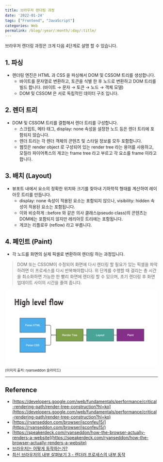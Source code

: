 ```yaml
---
title: 브라우저 렌더링 과정
date: '2022-01-24'
tags: ["Frontend", "JavaScript"]
categories: Web
permalink: /blog/:year/:month/:day/:title/
---
```


브라우저 렌더링 과정은 크게 다음 4단계로 설명 할 수 있습니다.

<!--more-->

## 1. 파싱

- 렌더링 엔진은 HTML 과 CSS 을 파싱해서 DOM 및 CSSOM 트리를 생성합니다.
  - 바이트를 문자열로 변환하고, 토큰을 식별 한 후 노드로 변환하고 DOM 트리를 빌드 합니다. (바이트 → 문자 → 토큰 → 노드 → 객체 모델)
  - DOM 및 CSSOM 은 서로 독립적인 데이터 구조 입니다.

## 2. 렌더 트리

- DOM 및 CSSOM 트리를 결합해서 렌더 트리를 구성합니다.
  - 스크립트, 메타 태그, display: none 속성을 설정한 노드 등은 렌더 트리에 포함되지 않습니다.
  - 렌더 트리는 각 렌더 객체의 콘텐츠 및 스타일 정보를 모두 포함합니다.
  - 웹킷은 render object 로 구성되어 있는 render tree 라는 용어를 사용하고, 모질라 파이어폭스의 게코는 frame tree 라고 부르고 각 요소를 frame 이라고 합니다.

## 3. 배치 (Layout)

- 뷰포트 내에서 요소의 정확한 위치와 크기를 찾아내 기하학적 형태를 계산하여 레이아웃 트리를 만듭니다.
  - display: none 속성이 적용된 요소는 포함되지 않으나, visibility: hidden 속성이 적용된 요소는 포함됩니다.
  - 이와 비슷하게 ::before 와 같은 의사 클래스(pseudo class)의 콘텐츠는 DOM에는 포함되지 않지만 레리아웃 트리에는 포함됩니다.
  - 게코는 리플로우 (reflow) 라고 부릅니다.

## 4. 페인트 (Paint)

- 각 노드를 화면의 실제 픽셀로 변환하여 렌더링 하는 과정입니다.

> DOM 또는 CSSOM이 수정되어 화면에 다시 렌더링 할 필요가 있는 픽셀을 파악하려면 이 프로세스를 다시 반복해야합니다. 위 단계를 수행할 때 걸리는 총 시간을 최소화하면 가능한 한 빨리 화면에 렌더링 할 수 있으며, 초기 렌더링 후 화면 업데이트 사이의 시간을 줄여 줍니다.

<img src="/assets/images/posts/2022/01/24/high-level-flow.png" alt="high-level-flow" />

<small>
    (이미지 출처: ryanseddon 슬라이드)
</small>

---

## Reference

- [https://developers.google.com/web/fundamentals/performance/critical-rendering-path/render-tree-construction?hl=ko](https://developers.google.com/web/fundamentals/performance/critical-rendering-path/render-tree-construction?hl=ko)
- [https://ryanseddon.com/browser/jsconfeu15/](https://ryanseddon.com/browser/jsconfeu15/)
- [https://speakerdeck.com/ryanseddon/how-the-browser-actually-renders-a-website](https://speakerdeck.com/ryanseddon/how-the-browser-actually-renders-a-website)
- [브라우저는 어떻게 동작하는가?](https://d2.naver.com/helloworld/59361)
- [최신 브라우저의 내부 살펴보기 3 - 렌더러 프로세스의 내부 동작](https://d2.naver.com/helloworld/5237120)
